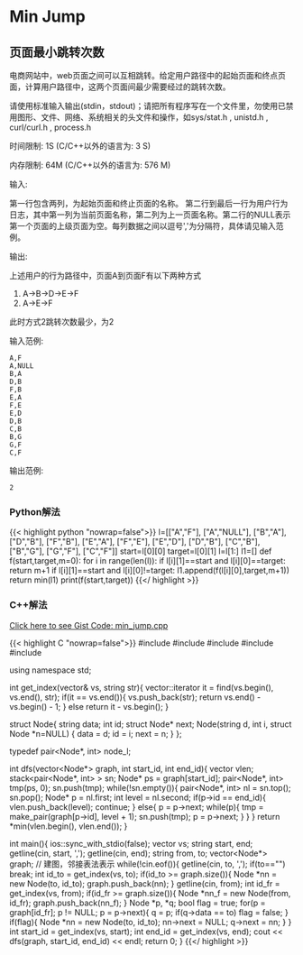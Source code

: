 # Min Jump

## 页面最小跳转次数
电商网站中，web页面之间可以互相跳转。给定用户路径中的起始页面和终点页面，计算用户路径中，这两个页面间最少需要经过的跳转次数。

请使用标准输入输出(stdin，stdout)；请把所有程序写在一个文件里，勿使用已禁用图形、文件、网络、系统相关的头文件和操作，如sys/stat.h , unistd.h , curl/curl.h , process.h

时间限制: 1S (C/C++以外的语言为: 3 S)   

内存限制: 64M (C/C++以外的语言为: 576 M)

输入:

第一行包含两列，为起始页面和终止页面的名称。
第二行到最后一行为用户行为日志，其中第一列为当前页面名称，第二列为上一页面名称。第二行的NULL表示第一个页面的上级页面为空。每列数据之间以逗号','为分隔符，具体请见输入范例。

输出:

上述用户的行为路径中，页面A到页面F有以下两种方式 

1. A->B->D->E->F
2. A->E->F

此时方式2跳转次数最少，为2

输入范例:
```
A,F
A,NULL
B,A
D,B
F,B
E,A
F,E
E,D
D,B
C,B
B,G
G,F
C,F
```

输出范例:

```
2
```

### Python解法

{{< highlight python "nowrap=false">}}
l=[["A","F"], ["A","NULL"], ["B","A"], ["D","B"], ["F","B"], ["E","A"],
   ["F","E"], ["E","D"], ["D","B"], ["C","B"], ["B","G"], ["G","F"], ["C","F"]]
start=l[0][0]
target=l[0][1]
l=l[1:]
l1=[]
def f(start,target,m=0):
    for i in range(len(l)):
        if l[i][1]==start and l[i][0]==target:
            return m+1
        if l[i][1]==start and l[i][0]!=target:
            l1.append(f(l[i][0],target,m+1))
    return min(l1)
print(f(start,target))
{{</ highlight >}}

### C++解法

[Click here to see Gist Code: min_jump.cpp](https://gist.github.com/ludics/6ad5459b6e2ddfbd9381be02949f754d)

{{< highlight C "nowrap=false">}}
#include<iostream>
#include<vector>
#include<string>
#include<algorithm>
#include<stack>

using namespace std;

int get_index(vector<string>& vs, string str){
    vector<string>::iterator it = find(vs.begin(), vs.end(), str);
    if(it == vs.end()){
        vs.push_back(str);
        return vs.end() - vs.begin() - 1;
    }
    else return it - vs.begin();
}

struct Node{
    string data;
    int id;
    struct Node* next;
    Node(string d, int i, struct Node *n=NULL) {
        data = d;
        id = i;
        next = n;
    } 
};

typedef pair<Node*, int> node_l;

int dfs(vector<Node*> graph, int start_id, int end_id){
    vector<int> vlen;
    stack<pair<Node*, int> > sn; 
    Node* ps = graph[start_id];
    pair<Node*, int> tmp(ps, 0);
    sn.push(tmp);
    while(!sn.empty()){
        pair<Node*, int> nl = sn.top();
        sn.pop();
        Node* p = nl.first;
        int level = nl.second;
        if(p->id == end_id){
            vlen.push_back(level);
            continue;
        }
        else{
            p = p->next;
            while(p){
                tmp = make_pair(graph[p->id], level + 1);
                sn.push(tmp);
                p = p->next;
            }
        }
    }
    return *min(vlen.begin(), vlen.end());
}

int main(){
    ios::sync_with_stdio(false);
    vector<string> vs;
    string start, end;
    getline(cin, start, ',');
    getline(cin, end);
    string from, to;
    vector<Node*> graph;
    // 建图，邻接表法表示
    while(!cin.eof()){
        getline(cin, to, ',');
        if(to=="") break;
        int id_to = get_index(vs, to);
        if(id_to >= graph.size()){
            Node *nn = new Node(to, id_to);
            graph.push_back(nn);
        }
        getline(cin, from);
        int id_fr = get_index(vs, from);
        if(id_fr >= graph.size()){
            Node *nn_f = new Node(from, id_fr);
            graph.push_back(nn_f);
        }
        Node *p, *q;
        bool flag = true;
        for(p = graph[id_fr]; p != NULL; p = p->next){
            q = p;
            if(q->data == to) flag = false;
        }
        if(flag){
            Node *nn = new Node(to, id_to);
            nn->next = NULL;
            q->next = nn;
        }
    }
    int start_id = get_index(vs, start);
    int end_id = get_index(vs, end);
    cout << dfs(graph, start_id, end_id) << endl;
    return 0;
}
{{</ highlight >}}

